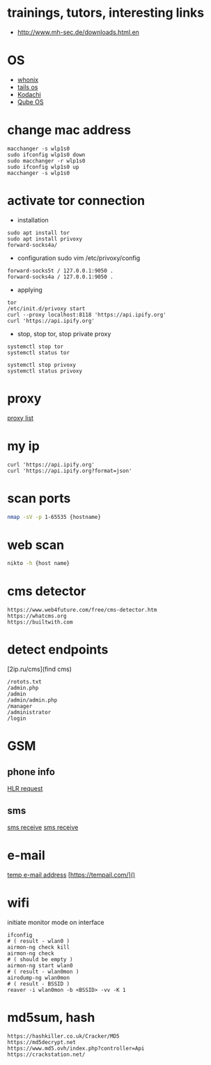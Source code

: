 # trainings, tutors, interesting links 
* http://www.mh-sec.de/downloads.html.en

# OS
* [whonix](https://www.whonix.org/download/)
* [tails os](https://tails.boum.org/) 
* [Kodachi](https://www.digi77.com/linux-kodachi/)
* [Qube OS](https://www.qubes-os.org/downloads/)

# change mac address
```
macchanger -s wlp1s0
sudo ifconfig wlp1s0 down
sudo macchanger -r wlp1s0
sudo ifconfig wlp1s0 up
macchanger -s wlp1s0
```

# activate tor connection
* installation
```
sudo apt install tor
sudo apt install privoxy
forward-socks4a/
```
* configuration
sudo vim /etc/privoxy/config
```
forward-socks5t / 127.0.0.1:9050 .
forward-socks4a / 127.0.0.1:9050 .
```

* applying
```
tor
/etc/init.d/privoxy start
curl --proxy localhost:8118 'https://api.ipify.org'
curl 'https://api.ipify.org'
```

* stop, stop tor, stop private proxy
```
systemctl stop tor
systemctl status tor

systemctl stop privoxy
systemctl status privoxy
```

# proxy
[proxy list](http://spys.one/free-proxy-list/UA/)


# my ip
```
curl 'https://api.ipify.org'
curl 'https://api.ipify.org?format=json'
```

# scan ports
```bash
nmap -sV -p 1-65535 {hostname}
```

# web scan
```bash
nikto -h {host name}
```
# cms detector
```
https://www.web4future.com/free/cms-detector.htm
https://whatcms.org
https://builtwith.com
```

# detect endpoints
[2ip.ru/cms](find cms)
```
/rotots.txt
/admin.php
/admin
/admin/admin.php
/manager
/administrator
/login
```

# GSM
## phone info
[HLR request](https://smsc.ru/testhlr/)

## sms
[sms receive](https://www.receive-sms-online.info/380931765159-Ukraine)
[sms receive](http://7sim.net/free-phone-number-3jnQEb8wp)


# e-mail
[temp e-mail address](https://temp-mail.org/ru/option/refresh/)
[https://tempail.com/]()

# wifi
initiate monitor mode on interface
```
ifconfig 
# ( result - wlan0 )
airmon-ng check kill
airmon-ng check 
# ( should be empty )
airmon-ng start wlan0 
# ( result - wlan0mon )
airodump-ng wlan0mon 
# ( result - BSSID )
reaver -i wlan0mon -b <BSSID> -vv -K 1
```

# md5sum, hash
```
https://hashkiller.co.uk/Cracker/MD5
https://md5decrypt.net
https://www.md5.ovh/index.php?controller=Api
https://crackstation.net/
```
